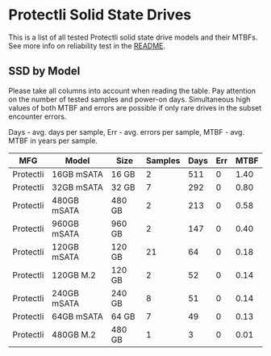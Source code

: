 Protectli Solid State Drives
============================

This is a list of all tested Protectli solid state drive models and their MTBFs. See
more info on reliability test in the [README](https://github.com/bsdhw/SMART).

SSD by Model
------------

Please take all columns into account when reading the table. Pay attention on the
number of tested samples and power-on days. Simultaneous high values of both MTBF
and errors are possible if only rare drives in the subset encounter errors.

Days - avg. days per sample,
Err  - avg. errors per sample,
MTBF - avg. MTBF in years per sample.

| MFG       | Model              | Size   | Samples | Days  | Err   | MTBF |
|-----------|--------------------|--------|---------|-------|-------|------|
| Protectli | 16GB mSATA         | 16 GB  | 2       | 511   | 0     | 1.40   |
| Protectli | 32GB mSATA         | 32 GB  | 7       | 292   | 0     | 0.80   |
| Protectli | 480GB mSATA        | 480 GB | 2       | 213   | 0     | 0.58   |
| Protectli | 960GB mSATA        | 960 GB | 2       | 147   | 0     | 0.40   |
| Protectli | 120GB mSATA        | 120 GB | 21      | 64    | 0     | 0.18   |
| Protectli | 120GB M.2          | 120 GB | 2       | 52    | 0     | 0.14   |
| Protectli | 240GB mSATA        | 240 GB | 8       | 51    | 0     | 0.14   |
| Protectli | 64GB mSATA         | 64 GB  | 7       | 49    | 0     | 0.13   |
| Protectli | 480GB M.2          | 480 GB | 1       | 3     | 0     | 0.01   |
